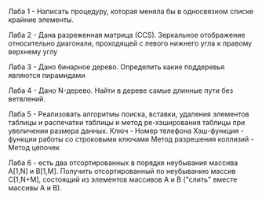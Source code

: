 Лаба 1 - Написать процедуру, которая меняла бы в односвязном списке крайние 
элементы.

Лаба 2 - Дана разреженная матрицa (CCS). Зеркальное отображение относительно
диагонали, проходящей с левого нижнего угла к правому верхнему углу

Лаба 3 - Дано бинарное дерево. Определить какие поддеревья являются пирамидами

Лаба 4 - Дано N-дерево. Найти в дереве самые длинные пути без ветвлений.

Лаба 5 - Реализовать алгоритмы поиска, вставки, удаления элементов таблицы и распечатки
таблицы и метод ре-хэширования таблицы при увеличении размера данных.
Ключ - Номер телефона
Хэш-функция - функции работы со строковыми ключами
Метод разрешения коллизий - Метод цепочек

Лаба 6 - есть два отсортированных в порядке неубывания массива
A[1,N] и B[1,M]. Получить отсортированный по неубыванию массив
C[1,N+M], состоящий из элементов массивов A и B ("слить" вместе массивы A и B).
